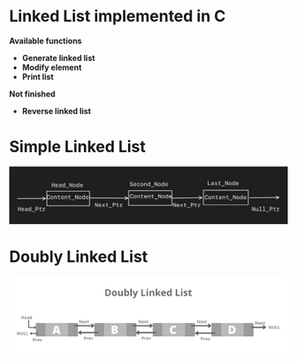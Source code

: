 # Linked List implemented in C #

**Available functions**
- **Generate linked list**
- **Modify element**
- **Print list**

**Not finished**
- **Reverse linked list**

# Simple Linked List #
![Layout](LL.png)

# Doubly Linked List #
![Layout](Doubly-Linked-List.png)
